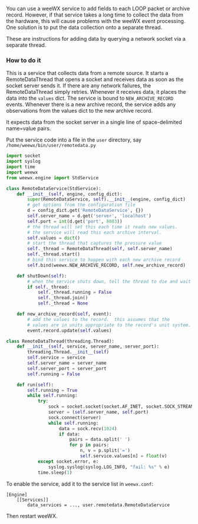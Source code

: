 You can use a weeWX service to add fields to each LOOP packet or archive record.  However, if that service takes a long time to collect the data from the hardware, this will cause problems with the weeWX event processing.  One solution is to put the data collection onto a separate thread.

These are instructions for adding data by querying a network socket via a separate thread.

### How to do it

This is a service that collects data from a remote source.  It starts a RemoteDataThread that opens a socket and receives data as soon as the socket server sends it.  If there are any network failures, the RemoteDataThread simply retries.  Whenever it receives data, it places the data into the `values` dict.  The service is bound to `NEW_ARCHIVE_RECORD` events.  Whenever there is a new archive record, the service adds any observations from the values dict to the new archive record.

It expects data from the socket server in a single line of space-delimited name=value pairs.

Put the service code into a file in the `user` directory, say `/home/weewx/bin/user/remotedata.py`

```Python
import socket
import syslog
import time
import weewx
from weewx.engine import StdService

class RemoteDataService(StdService):
    def __init__(self, engine, config_dict):
        super(RemoteDataService, self).__init__(engine, config_dict)
        # get options from the configuration file
        d = config_dict.get('RemoteDataService', {})
        self.server_name = d.get('server', 'localhost')
        self.port = int(d.get('port', 8083))
        # the thread will set this each time it reads new values.
        # the service will read this each archive interval.
        self.values = dict()
        # start the thread that captures the pressure value
        self._thread = RemoteDataThread(self, self.server_name)
        self._thread.start()
        # bind this service to happen with each new archive record
        self.bind(weewx.NEW_ARCHIVE_RECORD, self.new_archive_record)

    def shutDown(self):
        # when the service shuts down, tell the thread to die and wait for it
        if self._thread:
            self._thread.running = False
            self._thread.join()
            self._thread = None

    def new_archive_record(self, event):
        # add the values to the record.  this assumes that the
        # values are in units appropriate to the record's unit system.
        event.record.update(self.values)

class RemoteDataThread(threading.Thread):
    def __init__(self, service, server_name, server_port):
        threading.Thread.__init__(self)
        self.service = service
        self.server_name = server_name
        self.server_port = server_port
        self.running = False

    def run(self):
        self.running = True
        while self.running:
            try:
                sock = socket.socket(socket.AF_INET, socket.SOCK_STREAM)
                server = (self.server_name, self.port)
                sock.connect(server)
                while self.running:
                    data = sock.recv(1024)
                    if data:
                        pairs = data.split(' ')
                        for p in pairs:
                            n, v = p.split('=')
                            self.service.values[n] = float(v)
            except socket.error, e:
                syslog.syslog(syslog.LOG_INFO, "fail: %s" % e)
            time.sleep(1)
```

To enable the service, add it to the service list in `weewx.conf`:

```
[Engine]
    [[Services]]
        data_services = ..., user.remotedata.RemoteDataService
```

Then restart weeWX.
